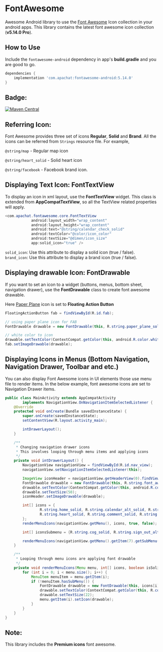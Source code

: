 # FontAwesome

Awesome Android library to use the [Font Awesome](https://fontawesome.com/icons) Icon collection in your android apps. This library contains the latest font awesome icon collection (**v5.14.0 Pro**).


How to Use
-------------
Include the `fontawesome-android` dependency in app's **build.gradle** and you are good to go.
```gradle
dependencies {
    implementation 'com.apachat:fontawesome-android:5.14.0'
}
```


Badge:
-----
[![Maven Central](https://img.shields.io/maven-central/v/com.apachat/fontawesome-android.svg?label=Maven%20Central)](https://search.maven.org/search?q=g:%22com.apachat%22%20AND%20a:%22fontawesome-android%22)


Referring Icon:
-----
Font Awesome provides three set of icons **Regular**, **Solid** and **Brand**. All the icons can be referred from `Strings` resource file. For example,

`@string/map` - Regular map icon

`@string/heart_solid` - Solid heart icon

`@string/facebook` - Facebook brand icon.


Displaying Text Icon: FontTextView
----
To display an icon in xml layout, use the **FontTextView** widget. This class is extended from **AppCompatTextView**, so all the TextView related properties will apply.
```java
<com.apachat.fontawesome.core.FontTextView
            android:layout_width="wrap_content"
            android:layout_height="wrap_content"
            android:text="@string/calendar_check_solid"
            android:textColor="@color/icon_color"
            android:textSize="@dimen/icon_size"
            app:solid_icon="true" />
```

`solid_icon`: Use this attribute to display a solid icon (true / false).
`brand_icon`: Use this attribute to display a brand icon (true / false).


Displaying drawable Icon: FontDrawable
----
If you want to set an icon to a widget (buttons, menus, bottom sheet, navigation drawer), use the **FontDrawable** class to create font awesome drawable.

Here [Paper Plane](https://fontawesome.com/icons/paper-plane?style=solid) icon is set to **Floating Action Button**
```java
FloatingActionButton fab = findViewById(R.id.fab);

// using paper plane icon for FAB
FontDrawable drawable = new FontDrawable(this, R.string.paper_plane_solid, true, false);

// white color to icon
drawable.setTextColor(ContextCompat.getColor(this, android.R.color.white));
fab.setImageDrawable(drawable);
```


Displaying Icons in Menus (Bottom Navigation, Navigation Drawer, Toolbar and etc.)
----
You can also display Font Awesome icons in UI elements those use menu file to render items. In the below example, font awesome icons are set to Navigation Drawer items.
```java
public class MainActivity extends AppCompatActivity
        implements NavigationView.OnNavigationItemSelectedListener {
    @Override
    protected void onCreate(Bundle savedInstanceState) {
        super.onCreate(savedInstanceState);
        setContentView(R.layout.activity_main);

        intDrawerLayout();
    }

    /**
     * Changing navigation drawer icons
     * This involves looping through menu items and applying icons
     */
    private void intDrawerLayout() {
        NavigationView navigationView = findViewById(R.id.nav_view);
        navigationView.setNavigationItemSelectedListener(this);

        ImageView iconHeader = navigationView.getHeaderView(0).findViewById(R.id.nav_header_icon);
        FontDrawable drawable = new FontDrawable(this, R.string.font_awesome, false, true);
        drawable.setTextColor(ContextCompat.getColor(this, android.R.color.white));
        drawable.setTextSize(50);
        iconHeader.setImageDrawable(drawable);

        int[] icons = {
                R.string.home_solid, R.string.calendar_alt_solid, R.string.user_solid,
                R.string.heart_solid, R.string.comment_solid, R.string.dollar_sign_solid, R.string.gift_solid
        };
        renderMenuIcons(navigationView.getMenu(), icons, true, false);

        int[] iconsSubmenu = {R.string.cog_solid, R.string.sign_out_alt_solid};

        renderMenuIcons(navigationView.getMenu().getItem(7).getSubMenu(), iconsSubmenu, true, false);
    }

    /**
     * Looping through menu icons are applying font drawable
     */
    private void renderMenuIcons(Menu menu, int[] icons, boolean isSolid, boolean isBrand) {
        for (int i = 0; i < menu.size(); i++) {
            MenuItem menuItem = menu.getItem(i);
            if (!menuItem.hasSubMenu()) {
                FontDrawable drawable = new FontDrawable(this, icons[i], isSolid, isBrand);
                drawable.setTextColor(ContextCompat.getColor(this, R.color.icon_nav_drawer));
                drawable.setTextSize(22);
                menu.getItem(i).setIcon(drawable);
            }
        }
    }
}
```


Note:
-----
This library includes the **Premium icons** font awesome.
